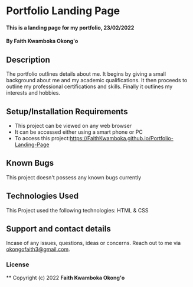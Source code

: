 # Portfolio Landing Page
#### This is a landing page for my portfolio, 23/02/2022
#### By **Faith Kwamboka Okong'o**
## Description
The portfolio outlines details about me. It begins by giving a small background about me and my academic qualifications. It then proceeds to outline my professional certifications and skills. Finally it outlines my interests and hobbies.
## Setup/Installation Requirements
* This project can be viewed on any web browser
* It can be accessed either using a smart phone or PC
* To access this project:https://FaithKwamboka.github.io/Portfolio-Landing-Page
## Known Bugs
This project doesn't possess any known bugs currently
## Technologies Used
This Project used the following technologies:
HTML & CSS
## Support and contact details
Incase of any issues, questions, ideas or concerns. Reach out to me via okongofaith3@gmail.com.
### License
**
Copyright (c) 2022 **Faith Kwamboka Okong'o**
